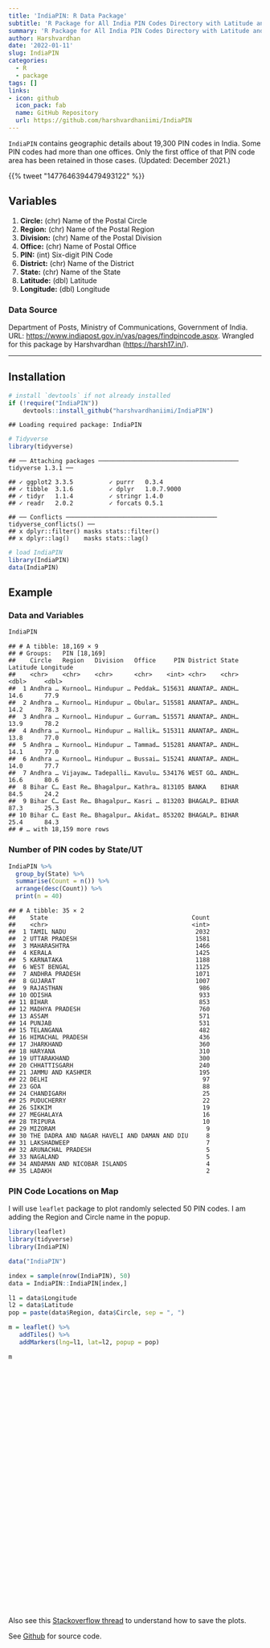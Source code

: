 ```yaml
---
title: 'IndiaPIN: R Data Package'
subtitle: 'R Package for All India PIN Codes Directory with Latitude and Longitude Details (Updated: December 2021)'
summary: 'R Package for All India PIN Codes Directory with Latitude and Longitude Details (Updated: December 2021)'
author: Harshvardhan
date: '2022-01-11'
slug: IndiaPIN
categories:
  - R
  - package
tags: []
links:
- icon: github
  icon_pack: fab
  name: GitHub Repository
  url: https://github.com/harshvardhaniimi/IndiaPIN
---
```


<script src="{{< blogdown/postref >}}index_files/htmlwidgets/htmlwidgets.js"></script>
<script src="{{< blogdown/postref >}}index_files/jquery/jquery.min.js"></script>
<link href="{{< blogdown/postref >}}index_files/leaflet/leaflet.css" rel="stylesheet" />
<script src="{{< blogdown/postref >}}index_files/leaflet/leaflet.js"></script>
<link href="{{< blogdown/postref >}}index_files/leafletfix/leafletfix.css" rel="stylesheet" />
<script src="{{< blogdown/postref >}}index_files/proj4/proj4.min.js"></script>
<script src="{{< blogdown/postref >}}index_files/Proj4Leaflet/proj4leaflet.js"></script>
<link href="{{< blogdown/postref >}}index_files/rstudio_leaflet/rstudio_leaflet.css" rel="stylesheet" />
<script src="{{< blogdown/postref >}}index_files/leaflet-binding/leaflet.js"></script>

`IndiaPIN` contains geographic details about 19,300 PIN codes in India. Some PIN codes had more than one offices. Only the first office of that PIN code area has been retained in those cases. (Updated: December 2021.)

{{% tweet "1477646394479493122" %}}

## Variables

1.  **Circle:** (chr) Name of the Postal Circle
2.  **Region:** (chr) Name of the Postal Region
3.  **Division:** (chr) Name of the Postal Division
4.  **Office:** (chr) Name of Postal Office
5.  **PIN:** (int) Six-digit PIN Code
6.  **District:** (chr) Name of the District
7.  **State:** (chr) Name of the State
8.  **Latitude:** (dbl) Latitude
9.  **Longitude:** (dbl) Longitude

### Data Source

Department of Posts, Ministry of Communications, Government of India. URL: https://www.indiapost.gov.in/vas/pages/findpincode.aspx. Wrangled for this package by Harshvardhan (https://harsh17.in/).

------------------------------------------------------------------------

## Installation

``` r
# install `devtools` if not already installed
if (!require("IndiaPIN")) 
    devtools::install_github("harshvardhaniimi/IndiaPIN")
```

    ## Loading required package: IndiaPIN

``` r
# Tidyverse
library(tidyverse)
```

    ## ── Attaching packages ─────────────────────────────────────── tidyverse 1.3.1 ──

    ## ✓ ggplot2 3.3.5          ✓ purrr   0.3.4     
    ## ✓ tibble  3.1.6          ✓ dplyr   1.0.7.9000
    ## ✓ tidyr   1.1.4          ✓ stringr 1.4.0     
    ## ✓ readr   2.0.2          ✓ forcats 0.5.1

    ## ── Conflicts ────────────────────────────────────────── tidyverse_conflicts() ──
    ## x dplyr::filter() masks stats::filter()
    ## x dplyr::lag()    masks stats::lag()

``` r
# load IndiaPIN
library(IndiaPIN)
data(IndiaPIN)
```

## Example

### Data and Variables

``` r
IndiaPIN
```

    ## # A tibble: 18,169 × 9
    ## # Groups:   PIN [18,169]
    ##    Circle   Region   Division   Office     PIN District State Latitude Longitude
    ##    <chr>    <chr>    <chr>      <chr>    <int> <chr>    <chr>    <dbl>     <dbl>
    ##  1 Andhra … Kurnool… Hindupur … Peddak… 515631 ANANTAP… ANDH…     14.6      77.9
    ##  2 Andhra … Kurnool… Hindupur … Obular… 515581 ANANTAP… ANDH…     14.2      78.3
    ##  3 Andhra … Kurnool… Hindupur … Gurram… 515571 ANANTAP… ANDH…     13.9      78.2
    ##  4 Andhra … Kurnool… Hindupur … Hallik… 515311 ANANTAP… ANDH…     13.8      77.0
    ##  5 Andhra … Kurnool… Hindupur … Tammad… 515281 ANANTAP… ANDH…     14.1      77.0
    ##  6 Andhra … Kurnool… Hindupur … Bussai… 515241 ANANTAP… ANDH…     14.0      77.7
    ##  7 Andhra … Vijayaw… Tadepalli… Kavulu… 534176 WEST GO… ANDH…     16.6      80.6
    ##  8 Bihar C… East Re… Bhagalpur… Kathra… 813105 BANKA    BIHAR     84.5      24.2
    ##  9 Bihar C… East Re… Bhagalpur… Kasri … 813203 BHAGALP… BIHAR     87.3      25.3
    ## 10 Bihar C… East Re… Bhagalpur… Akidat… 853202 BHAGALP… BIHAR     25.4      84.3
    ## # … with 18,159 more rows

### Number of PIN codes by State/UT

``` r
IndiaPIN %>% 
  group_by(State) %>% 
  summarise(Count = n()) %>% 
  arrange(desc(Count)) %>% 
  print(n = 40)
```

    ## # A tibble: 35 × 2
    ##    State                                        Count
    ##    <chr>                                        <int>
    ##  1 TAMIL NADU                                    2032
    ##  2 UTTAR PRADESH                                 1581
    ##  3 MAHARASHTRA                                   1466
    ##  4 KERALA                                        1425
    ##  5 KARNATAKA                                     1188
    ##  6 WEST BENGAL                                   1125
    ##  7 ANDHRA PRADESH                                1071
    ##  8 GUJARAT                                       1007
    ##  9 RAJASTHAN                                      986
    ## 10 ODISHA                                         933
    ## 11 BIHAR                                          853
    ## 12 MADHYA PRADESH                                 760
    ## 13 ASSAM                                          571
    ## 14 PUNJAB                                         531
    ## 15 TELANGANA                                      482
    ## 16 HIMACHAL PRADESH                               436
    ## 17 JHARKHAND                                      360
    ## 18 HARYANA                                        310
    ## 19 UTTARAKHAND                                    300
    ## 20 CHHATTISGARH                                   240
    ## 21 JAMMU AND KASHMIR                              195
    ## 22 DELHI                                           97
    ## 23 GOA                                             88
    ## 24 CHANDIGARH                                      25
    ## 25 PUDUCHERRY                                      22
    ## 26 SIKKIM                                          19
    ## 27 MEGHALAYA                                       16
    ## 28 TRIPURA                                         10
    ## 29 MIZORAM                                          9
    ## 30 THE DADRA AND NAGAR HAVELI AND DAMAN AND DIU     8
    ## 31 LAKSHADWEEP                                      7
    ## 32 ARUNACHAL PRADESH                                5
    ## 33 NAGALAND                                         5
    ## 34 ANDAMAN AND NICOBAR ISLANDS                      4
    ## 35 LADAKH                                           2

### PIN Code Locations on Map

I will use `leaflet` package to plot randomly selected 50 PIN codes. I am adding the Region and Circle name in the popup.

``` r
library(leaflet)
library(tidyverse)
library(IndiaPIN)

data("IndiaPIN")

index = sample(nrow(IndiaPIN), 50)
data = IndiaPIN::IndiaPIN[index,]

l1 = data$Longitude
l2 = data$Latitude
pop = paste(data$Region, data$Circle, sep = ", ")

m = leaflet() %>% 
   addTiles() %>% 
   addMarkers(lng=l1, lat=l2, popup = pop)

m
```

<div id="htmlwidget-1" style="width:672px;height:480px;" class="leaflet html-widget"></div>
<script type="application/json" data-for="htmlwidget-1">{"x":{"options":{"crs":{"crsClass":"L.CRS.EPSG3857","code":null,"proj4def":null,"projectedBounds":null,"options":{}}},"calls":[{"method":"addTiles","args":["//{s}.tile.openstreetmap.org/{z}/{x}/{y}.png",null,null,{"minZoom":0,"maxZoom":18,"tileSize":256,"subdomains":"abc","errorTileUrl":"","tms":false,"noWrap":false,"zoomOffset":0,"zoomReverse":false,"opacity":1,"zIndex":1,"detectRetina":false,"attribution":"&copy; <a href=\"http://openstreetmap.org\">OpenStreetMap<\/a> contributors, <a href=\"http://creativecommons.org/licenses/by-sa/2.0/\">CC-BY-SA<\/a>"}]},{"method":"addMarkers","args":[[76.498,23.49,9.35,27.322,26.4445,18.8021216,25.511152,34.104983,22.791345,11.077,11.4918413,11.01,28.38,23.518158,30.904486,25.89,16.5430915,12.896589,24.30578,22.601219,18.5021,15.2965505,30.9666111,29.806955,25.2123131,13.0828056,19.2895,18.1162,10.41,16.2102211,31.45,21.7401498,24.09,29.771657,22.3434,12.975571,30.7016308,20.4633096,25.67816,13.2365463,13.04,11.7225,9.11,11.68,14.684772,13.0469264,28.248607,9.21,22.5388888,24.44],[15.5934,88.63,77.53,80.186,94.151,82.60354,86.476908,74.60939,77.96514,77.51845,78.407171,79.82,77.12,80.140067,77.096736,87.84,77.89463,74.875115,83.046737,72.790291,80.7621,75.7216106,76.3715277,78.609372,85.1231321,80.2789167,78.4385,73.88921,78.86,74.5656595,75.45,71.468053,75.94,79.041905,88.212,77.560338,77.8695896,85.1124248,86.941143,75.7632617,76.11,75.6035,76.5,75.56,79.729477,77.5454255,74.879952,76.78,88.3190555,92.29],null,null,null,{"interactive":true,"draggable":false,"keyboard":true,"title":"","alt":"","zIndexOffset":0,"opacity":1,"riseOnHover":false,"riseOffset":250},["Calicut Region, Kerala Circle","Kolkata Region, West Bengal Circle","Southern Region, Madurai, Tamilnadu Circle","Bareilly Region, Uttar Pradesh Circle","Dibrugarh Region, Assam Circle","Berhampur Region, Odisha Circle","East Region, Bhagalpur, Bihar Circle","DivReportingCircle, Jammukashmir Circle","DivReportingCircle, Madhya Pradesh Circle","Western Region, Coimbatore, Tamilnadu Circle","Western Region, Coimbatore, Tamilnadu Circle","Central Region, Trichirapalli, Tamilnadu Circle","DivReportingCircle, Delhi Circle","Jabalpur Region, Madhya Pradesh Circle","DivReportingCircle, Himachal Pradesh Circle","North Bengal Region, West Bengal Circle","Hyderabad Region, Telangana Circle","South Karnataka Region, Karnataka Circle","Allahabad Region, Uttar Pradesh Circle","Vadodara Region, Gujarat Circle","DivReportingCircle, Chattisgarh Circle","North Karnataka Region, Karnataka Circle","DivReportingCircle, Punjab Circle","DivReportingCircle, Uttarakhand Circle","DivReportingCircle, Bihar Circle","Chennai City Region, Tamilnadu Circle","Bareilly Region, Uttar Pradesh Circle","Pune Region, Maharashtra Circle","Central Region, Trichirapalli, Tamilnadu Circle","North Karnataka Region, Karnataka Circle","Punjab West Region, Punjab Circle","Rajkot Region, Gujarat Circle","Ajmer Region, Rajasthan Circle","DivReportingCircle, Uttarakhand Circle","Kolkata Region, West Bengal Circle","Bengaluru HQ Region, Karnataka Circle","DivReportingCircle, Uttarakhand Circle","DivReportingCircle, Odisha Circle","East Region, Bhagalpur, Bihar Circle","South Karnataka Region, Karnataka Circle","South Karnataka Region, Karnataka Circle","Kochi Region, Kerala Circle","DivReportingCircle, Kerala Circle","Calicut Region, Kerala Circle","Vijayawada Region, Andhra Pradesh Circle","Bengaluru HQ Region, Karnataka Circle","Jodhpur Region, Rajasthan Circle","DivReportingCircle, Kerala Circle","Kolkata Region, West Bengal Circle","DivReportingCircle, Assam Circle"],null,null,null,null,{"interactive":false,"permanent":false,"direction":"auto","opacity":1,"offset":[0,0],"textsize":"10px","textOnly":false,"className":"","sticky":true},null]}],"limits":{"lat":[9.11,76.498],"lng":[15.5934,94.151]}},"evals":[],"jsHooks":[]}</script>

Also see this [Stackoverflow thread](https://stackoverflow.com/questions/31336898/how-to-save-leaflet-in-r-map-as-png-or-jpg-file) to understand how to save the plots.

See [Github](https://github.com/harshvardhaniimi/IndiaPIN) for source code.
